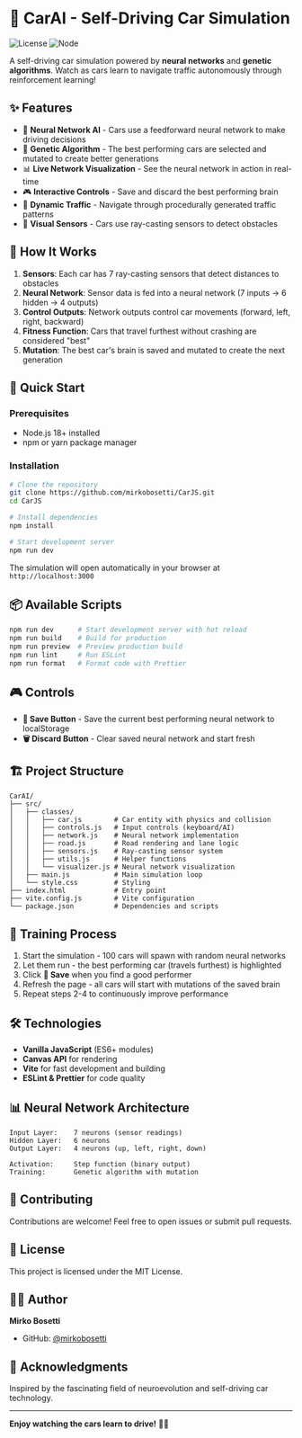 # 🚗 CarAI - Self-Driving Car Simulation

![License](https://img.shields.io/badge/license-MIT-blue.svg)
![Node](https://img.shields.io/badge/node-%3E%3D18-green.svg)

A self-driving car simulation powered by **neural networks** and **genetic algorithms**. Watch as cars learn to navigate traffic autonomously through reinforcement learning!

## ✨ Features

- 🧠 **Neural Network AI** - Cars use a feedforward neural network to make driving decisions
- 🧬 **Genetic Algorithm** - The best performing cars are selected and mutated to create better generations
- 📊 **Live Network Visualization** - See the neural network in action in real-time
- 🎮 **Interactive Controls** - Save and discard the best performing brain
- 🚦 **Dynamic Traffic** - Navigate through procedurally generated traffic patterns
- 👀 **Visual Sensors** - Cars use ray-casting sensors to detect obstacles

## 🎯 How It Works

1. **Sensors**: Each car has 7 ray-casting sensors that detect distances to obstacles
2. **Neural Network**: Sensor data is fed into a neural network (7 inputs → 6 hidden → 4 outputs)
3. **Control Outputs**: Network outputs control car movements (forward, left, right, backward)
4. **Fitness Function**: Cars that travel furthest without crashing are considered "best"
5. **Mutation**: The best car's brain is saved and mutated to create the next generation

## 🚀 Quick Start

### Prerequisites

- Node.js 18+ installed
- npm or yarn package manager

### Installation

```bash
# Clone the repository
git clone https://github.com/mirkobosetti/CarJS.git
cd CarJS

# Install dependencies
npm install

# Start development server
npm run dev
```

The simulation will open automatically in your browser at `http://localhost:3000`

## 📦 Available Scripts

```bash
npm run dev      # Start development server with hot reload
npm run build    # Build for production
npm run preview  # Preview production build
npm run lint     # Run ESLint
npm run format   # Format code with Prettier
```

## 🎮 Controls

- **💾 Save Button** - Save the current best performing neural network to localStorage
- **🗑️ Discard Button** - Clear saved neural network and start fresh

## 🏗️ Project Structure

```
CarAI/
├── src/
│   ├── classes/
│   │   ├── car.js        # Car entity with physics and collision
│   │   ├── controls.js   # Input controls (keyboard/AI)
│   │   ├── network.js    # Neural network implementation
│   │   ├── road.js       # Road rendering and lane logic
│   │   ├── sensors.js    # Ray-casting sensor system
│   │   ├── utils.js      # Helper functions
│   │   └── visualizer.js # Neural network visualization
│   ├── main.js           # Main simulation loop
│   └── style.css         # Styling
├── index.html            # Entry point
├── vite.config.js        # Vite configuration
└── package.json          # Dependencies and scripts
```

## 🧪 Training Process

1. Start the simulation - 100 cars will spawn with random neural networks
2. Let them run - the best performing car (travels furthest) is highlighted
3. Click **💾 Save** when you find a good performer
4. Refresh the page - all cars will start with mutations of the saved brain
5. Repeat steps 2-4 to continuously improve performance

## 🛠️ Technologies

- **Vanilla JavaScript** (ES6+ modules)
- **Canvas API** for rendering
- **Vite** for fast development and building
- **ESLint & Prettier** for code quality

## 📊 Neural Network Architecture

```
Input Layer:    7 neurons (sensor readings)
Hidden Layer:   6 neurons
Output Layer:   4 neurons (up, left, right, down)

Activation:     Step function (binary output)
Training:       Genetic algorithm with mutation
```

## 🤝 Contributing

Contributions are welcome! Feel free to open issues or submit pull requests.

## 📝 License

This project is licensed under the MIT License.

## 👨‍💻 Author

**Mirko Bosetti**

- GitHub: [@mirkobosetti](https://github.com/mirkobosetti)

## 🙏 Acknowledgments

Inspired by the fascinating field of neuroevolution and self-driving car technology.

---

**Enjoy watching the cars learn to drive!** 🚗💨
